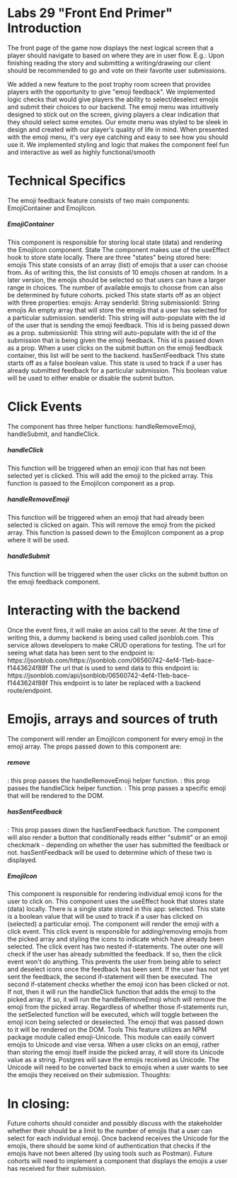 <h1> Labs 29 "Front End Primer" Introduction </h1>
The front page of the game now displays the next logical screen that a player should navigate to based on where they are in user flow.
E.g.: Upon finishing reading the story and submitting a writing/drawing our client should be recommended to go and vote on their favorite 
user submissions.

We added a new feature to the post trophy room screen that provides players with the opportunity to give "emoji feedback". We implemented
logic checks that would give players the ability to select/deselect emojis and submit their choices to our backend. The emoji menu was intuitively
designed to stick out on the screen, giving players a clear indication that they should select some emotes. Our emote menu was styled to
be sleek in design and created with our player's quality of life in mind. When presented with the emoji menu, it's very eye catching and easy to see
how you should use it. We implemented styling and logic that makes the component feel fun and interactive as well as highly functional/smooth
# Technical Specifics 
The emoji feedback feature consists of two main components: EmojiContainer and EmojiIcon.  
<h5>EmojiContainer</h5>
This component is responsible for storing local state (data) and rendering the EmojiIcon component. 
State
The component makes use of the useEffect hook to store state locally.  There are three "states" being stored here:
emojis
This state consists of an array (list) of emojis that a user can choose from.  As of writing this, the list consists of 10 emojis chosen at random.  In a later version, the emojis should be selected so that users can have a larger range in choices.
The number of available emojis to choose from can also be determined by future cohorts. 
picked
This state starts off as an object with three properties: 
emojis: Array
senderId: String
submissionId: String
emojis
An empty array that will store the emojis that a user has selected for a particular submission.
senderId:
This string will auto-populate with the id of the user that is sending the emoji feedback.  This id is being passed down as a prop.
submissionId:
This string will auto-populate with the id of the submission that is being given the emoji feedback.  This id is passed down as a prop.
When a user clicks on the submit button on the emoji feedback container, this list will be sent to the backend.
hasSentFeedback
This state starts off as a false boolean value.  This state is used to track if a user has already submitted feedback for a particular submission.  This boolean value will be used to either enable or disable the submit button.
<h1>Click Events</h1>
The component has three helper functions: handleRemoveEmoji, handleSubmit, and handleClick.
<h5>handleClick</h5>
This function will be triggered when an emoji icon that has not been selected yet is clicked.  This will add the emoji to the picked array.
This function is passed to the EmojiIcon component as a prop.
<h5>handleRemoveEmoji</h5>
This function will be triggered when an emoji that had already been selected is clicked on again.  This will remove the emoji from the picked array.  
This function is passed down to the EmojiIcon component as a prop where it will be used.
<h5>handleSubmit</h5>
This function will be triggered when the user clicks on the submit button on the emoji feedback component.
<h1>Interacting with the backend</h1>
Once the event fires, it will make an axios call to the sever.  At the time of writing this, a dummy backend is being used called jsonblob.com.  This service allows developers to make CRUD operations for testing.
The url for seeing what data has been sent to the endpoint is:
https://jsonblob.com/https://jsonblob.com/06560742-4ef4-11eb-bace-f1443624f88f
The url that is used to send data to this endpoint is:
https://jsonblob.com/api/jsonblob/06560742-4ef4-11eb-bace-f1443624f88f
This endpoint is to later be replaced with a backend route/endpoint.
<h1>Emojis, arrays and sources of truth</h1>
The component will render an EmojiIcon component for every emoji in the emoji array.  The props passed down to this component are:
<h5>remove</h5>: this prop passes the handleRemoveEmoji helper function.
<h5handler</h5>: this prop passes the handleClick helper function.
<h5emoji</h5>: This prop passes a specific emoji that will be rendered to the DOM.
<h5>hasSentFeedback</h5>: This prop passes down the hasSentFeedback function.
The component will also render a button that conditionally reads either "submit" or an emoji checkmark - depending on whether the user has submitted the feedback or not.  hasSentFeedback will be used to determine which of these two is displayed.
<h5>EmojiIcon</h5>
This component is responsible for rendering individual emoji icons for the user to click on.  This component uses the useEffect hook that stores state (data) locally.  There is a single state stored in this app: selected.  This state is a boolean value that will be used to track if a user has clicked on (selected) a particular emoji.  
The component will render the emoji with a click event.  This click event is responsible for adding/removing emojis from the picked array and styling the icons to indicate which have already been selected.  The click event has two nested if-statements.  The outer one will check if the user has already submitted the feedback.  If so, then the click event won't do anything.  This prevents the user from being able to select and deselect icons once the feedback has been sent.   If the user has not yet sent the feedback, the second if-statement will then be executed.
The second if-statement checks whether the emoji icon has been clicked or not.  If not, then it will run the handleClick function that adds the emoji to the picked array.  If so, it will run the handleRemoveEmoji which will remove the emoji from the picked array.
Regardless of whether those if-statements run, the setSelected function will be executed, which will toggle between the emoji icon being selected or deselected.
The emoji that was passed down to it will be rendered on the DOM.
Tools
This feature utilizes an NPM package module called emoji-Unicode.  This module can easily convert emojis to Unicode and vise versa.  When a user clicks on an emoji, rather than storing the emoji itself inside the picked array, it will store its Unicode value as a string.  
Postgres will save the emojis received as Unicode.  The Unicode will need to be converted back to emojis when a user wants to see the emojis they received on their submission.
Thoughts:
<h1>In closing:</h1>
Future cohorts should consider and possibly discuss with the stakeholder whether their should be a limit to the number of emojis that a user can select for each individual emoji.  
Once backend receives the Unicode for the emojis, there should be some kind of authentication that checks if the emojis have not been altered (by using tools such as Postman).  
Future cohorts will need to implement a component that displays the emojis a user has received for their submission.
